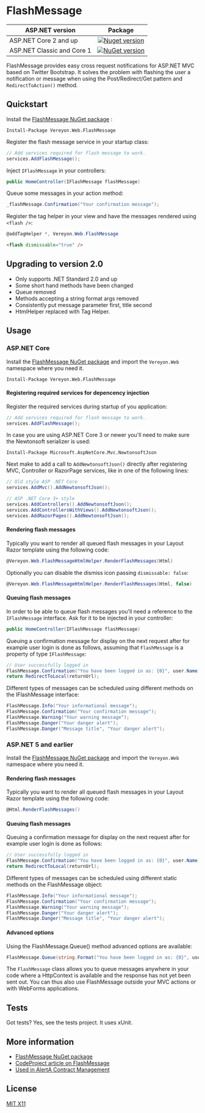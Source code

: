 FlashMessage
============


| ASP.NET version    | Package       |
| ------------------ |:-------------:|
| ASP.NET Core 2 and up			| [![Nuget version](https://www.nuget.org/packages/Vereyon.Web.FlashMessage/)](https://img.shields.io/nuget/v/Vereyon.Web.FlashMessage) |
| ASP.NET Classic and Core 1	| [![NuGet version](https://www.nuget.org/packages/Vereyon.Web.FlashMessage/1.2.0)](https://img.shields.io/badge/nuget-v1.2.0-blue) |

FlashMessage provides easy cross request notifications for ASP.NET MVC based on Twitter Bootstrap. It solves the problem with flashing the user a notification or message when using the Post/Redirect/Get pattern and ```RedirectToAction()``` method.

Quickstart
----------

Install the [FlashMessage NuGet package](https://www.nuget.org/packages/Vereyon.Web.FlashMessage/) :

```
Install-Package Vereyon.Web.FlashMessage
```

Register the flash message service in your startup class:

```C#
// Add services required for flash message to work.
services.AddFlashMessage();
```

Inject ```IFlashMessage``` in your controllers:

```C#
public HomeController(IFlashMessage flashMessage)
```

Queue some messages in your action method:

```C#
_flashMessage.Confirmation("Your confirmation message");
```

Register the tag helper in your view and have the messages rendered using ```<flash />```:

```C#
@addTagHelper *, Vereyon.Web.FlashMessage
```

```HTML
<flash dismissable="true" />
```

Upgrading to version 2.0
------------------------

* Only supports .NET Standard 2.0 and up
* Some short hand methods have been changed
 * Queue removed
 * Methods accepting a string format args removed
 * Consistently put message parameter first, title second
* HtmlHelper replaced with Tag Helper.

Usage
-----

### ASP.NET Core

Install the [FlashMessage NuGet package](https://www.nuget.org/packages/Vereyon.Web.FlashMessage/) and import the ```Vereyon.Web``` namespace where you need it.

```
Install-Package Vereyon.Web.FlashMessage
```

#### Registering required services for depencency injection

Register the required services during startup of you application:

```C#
// Add services required for flash message to work.
services.AddFlashMessage();
```

In case you are using ASP.NET Core 3 or newer you'll need to make sure the Newtonsoft serializer is used:

```
Install-Package Microsoft.AspNetCore.Mvc.NewtonsoftJson
```

Next make to add a call to `AddNewtonsoftJson()` directly after registering MVC, Controller or RazorPage services, like in one of the following lines:

```C#
// Old style ASP .NET Core
services.AddMvc().AddNewtonsoftJson();

// ASP .NET Core 3+ style
services.AddControllers().AddNewtonsoftJson();
services.AddControllersWithViews().AddNewtonsoftJson();
services.AddRazorPages().AddNewtonsoftJson();
```

#### Rendering flash messages

Typically you want to render all queued flash messages in your Layout Razor template using the following code:

```C#
@Vereyon.Web.FlashMessageHtmlHelper.RenderFlashMessages(Html)
```

Optionally you can disable the dismiss icon passing `dismissable: false`:

```C#
@Vereyon.Web.FlashMessageHtmlHelper.RenderFlashMessages(Html, false)
```

#### Queuing flash messages

In order to be able to queue flash messages you'll need a reference to the ```IFlashMessage``` interface. Ask for it to be injected in your controller:


```C#
public HomeController(IFlashMessage flashMessage)
```

Queuing a confirmation message for display on the next request after for example user login is done as follows, assuming that ```FlashMessage``` is a property of type ```IFlashMessage```:

```C#
// User successfully logged in
FlashMessage.Confirmation("You have been logged in as: {0}", user.Name);
return RedirectToLocal(returnUrl);
```

Different types of messages can be scheduled using different methods on the IFlashMessage interface:

```C#
FlashMessage.Info("Your informational message");
FlashMessage.Confirmation("Your confirmation message");
FlashMessage.Warning("Your warning message");
FlashMessage.Danger("Your danger alert");
FlashMessage.Danger("Message title", "Your danger alert");
```

### ASP.NET 5 and earlier

Install the [FlashMessage NuGet package](https://www.nuget.org/packages/Vereyon.Web.FlashMessage/) and import the ```Vereyon.Web``` namespace where you need it.

#### Rendering flash messages

Typically you want to render all queued flash messages in your Layout Razor template using the following code:

```C#
@Html.RenderFlashMessages()
```

#### Queuing flash messages

Queuing a confirmation message for display on the next request after for example user login is done as follows:

```C#
// User successfully logged in
FlashMessage.Confirmation("You have been logged in as: {0}", user.Name);
return RedirectToLocal(returnUrl);
```

Different types of messages can be scheduled using different static methods on the FlashMessage object:

```C#
FlashMessage.Info("Your informational message");
FlashMessage.Confirmation("Your confirmation message");
FlashMessage.Warning("Your warning message");
FlashMessage.Danger("Your danger alert");
FlashMessage.Danger("Message title", "Your danger alert");
```

#### Advanced options

Using the FlashMessage.Queue() method advanced options are available:

```C#
FlashMessage.Queue(string.Format("You have been logged in as: {0}", user.Name), "Title", FlashMessageType.Confirmation, false);
```

The ```FlashMessage``` class allows you to queue messages anywhere in your code where a HttpContext is available and the response has not yet been sent out. You can thus also use FlashMessage outside your MVC actions or with WebForms applications.

Tests
-----

Got tests? Yes, see the tests project. It uses xUnit.


More information
-----

 * [FlashMessage NuGet package](https://www.nuget.org/packages/Vereyon.Web.FlashMessage/)
 * [CodeProject article on FlashMessage](http://www.codeproject.com/Articles/987638/Post-Redirect-Get-user-notifications-for-ASP-NET-M)
 * [Used in AlertA Contract Management](http://www.alert.eu)

License
-------

[MIT X11](http://en.wikipedia.org/wiki/MIT_License)
